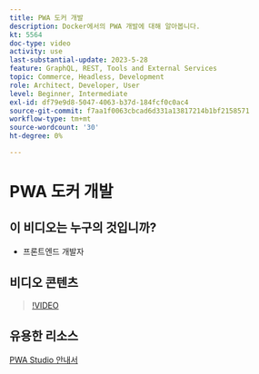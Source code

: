 ```yaml
---
title: PWA 도커 개발
description: Docker에서의 PWA 개발에 대해 알아봅니다.
kt: 5564
doc-type: video
activity: use
last-substantial-update: 2023-5-28
feature: GraphQL, REST, Tools and External Services
topic: Commerce, Headless, Development
role: Architect, Developer, User
level: Beginner, Intermediate
exl-id: df79e9d8-5047-4063-b37d-184fcf0c0ac4
source-git-commit: f7aa1f0063cbcad6d331a13817214b1bf2158571
workflow-type: tm+mt
source-wordcount: '30'
ht-degree: 0%

---
```


# PWA 도커 개발

## 이 비디오는 누구의 것입니까?

- 프론트엔드 개발자

## 비디오 콘텐츠

>[!VIDEO](https://video.tv.adobe.com/v/35784?quality=12&learn=on)

## 유용한 리소스

[PWA Studio 안내서](https://developer.adobe.com/commerce/pwa-studio/)
